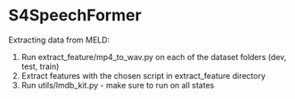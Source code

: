 # S4SpeechFormer

Extracting data from MELD:
1. Run extract_feature/mp4_to_wav.py on each of the dataset folders (dev, test, train)
2. Extract features with the chosen script in extract_feature directory
3. Run utils/lmdb_kit.py - make sure to run on all states